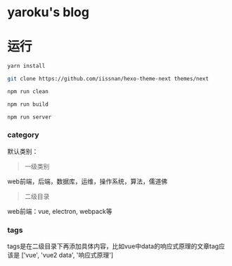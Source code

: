 # yaroku's blog

# 运行

```bash
yarn install

git clone https://github.com/iissnan/hexo-theme-next themes/next

npm run clean

npm run build

npm run server
```

### category

默认类别：

> 一级类别

web前端，后端，数据库，运维，操作系统，算法，儒道佛

> 二级目录

web前端：vue, electron, webpack等

### tags

tags是在二级目录下再添加具体内容，比如vue中data的响应式原理的文章tag应该是 ['vue', 'vue2 data', '响应式原理']